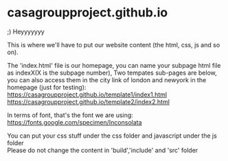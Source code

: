 # casagroupproject.github.io
;) Heyyyyyyy

This is where we'll have to put our website content (the html, css, js and so on). 

The 'index.html' file is our homepage, you can name your subpage html file as indexX(X is the subpage number),
Two tempates sub-pages are below, you can also access them in the city link of london and newyork in the homepage (just for testing):</br>
https://casagroupproject.github.io/template1/index1.html </br>
https://casagroupproject.github.io/template2/index2.html

In terms of font, that's the font we are using: </br>
https://fonts.google.com/specimen/Inconsolata

You can put your css stuff under the css folder and javascript under the js folder </br>
Please do not change the content in 'build','include' and 'src' folder 